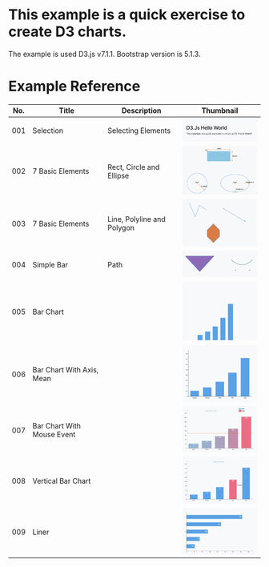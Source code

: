 # This example is a quick exercise to create D3 charts.
The example is used D3.js v7.1.1.
Bootstrap version is 5.1.3.

# Example Reference

| No.  | Title | Description | Thumbnail
| ------------- | ------------- | ------------- | ------------- |
| 001  | Selection  | Selecting Elements  | <img src="thumbnail/001.png" width="200"></img>  |
| 002  | 7 Basic Elements | Rect, Circle and Ellipse  | <img src="thumbnail/002.png" width="200"></img> |
| 003  | 7 Basic Elements  | Line, Polyline and Polygon  | <img src="thumbnail/003.png" width="200"></img>  |
| 004  | Simple Bar  | Path  | <img src="thumbnail/004.png" width="200"></img>  |
| 005  | Bar Chart  |   | <img src="thumbnail/005.png" width="200"></img>  |
| 006  | Bar Chart With Axis, Mean |   | <img src="thumbnail/006.png" width="200"></img>  |
| 007  | Bar Chart With Mouse Event  |   | <img src="thumbnail/007.png" width="200"></img>  |
| 008  | Vertical Bar Chart  |   | <img src="thumbnail/008.png" width="200"></img>  |
| 009  | Liner  |   | <img src="thumbnail/009.png" width="200"></img>  |

